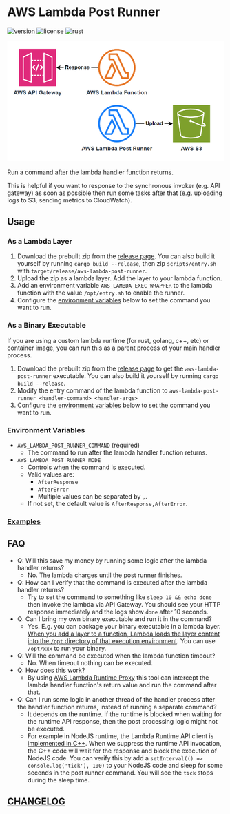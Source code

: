 # AWS Lambda Post Runner

[![version](https://img.shields.io/github/v/tag/DiscreteTom/aws-lambda-post-runner?label=release&style=flat-square)](https://github.com/DiscreteTom/aws-lambda-post-runner/releases/latest)
![license](https://img.shields.io/github/license/DiscreteTom/aws-lambda-post-runner?style=flat-square)
![rust](https://img.shields.io/badge/built_with-rust-DEA584?style=flat-square)

![overview](./img/overview.png)

Run a command after the lambda handler function returns.

This is helpful if you want to response to the synchronous invoker (e.g. API gateway) as soon as possible then run some tasks after that (e.g. uploading logs to S3, sending metrics to CloudWatch).

## Usage

### As a Lambda Layer

1. Download the prebuilt zip from the [release page](https://github.com/DiscreteTom/aws-lambda-post-runner/releases/latest). You can also build it yourself by running `cargo build --release`, then zip `scripts/entry.sh` with `target/release/aws-lambda-post-runner`.
2. Upload the zip as a lambda layer. Add the layer to your lambda function.
3. Add an environment variable `AWS_LAMBDA_EXEC_WRAPPER` to the lambda function with the value `/opt/entry.sh` to enable the runner.
4. Configure the [environment variables](#environment-variables) below to set the command you want to run.

### As a Binary Executable

If you are using a custom lambda runtime (for rust, golang, c++, etc) or container image, you can run this as a parent process of your main handler process.

1. Download the prebuilt zip from the [release page](https://github.com/DiscreteTom/aws-lambda-post-runner/releases/latest) to get the `aws-lambda-post-runner` executable. You can also build it yourself by running `cargo build --release`.
2. Modify the entry command of the lambda function to `aws-lambda-post-runner <handler-command> <handler-args>`
3. Configure the [environment variables](#environment-variables) below to set the command you want to run.

### Environment Variables

- `AWS_LAMBDA_POST_RUNNER_COMMAND` (required)
  - The command to run after the lambda handler function returns.
- `AWS_LAMBDA_POST_RUNNER_MODE`
  - Controls when the command is executed.
  - Valid values are:
    - `AfterResponse`
    - `AfterError`
    - Multiple values can be separated by `,`.
  - If not set, the default value is `AfterResponse,AfterError`.

### [Examples](./examples/)

## FAQ

- Q: Will this save my money by running some logic after the lambda handler returns?
  - No. The lambda charges until the post runner finishes.
- Q: How can I verify that the command is executed after the lambda handler returns?
  - Try to set the command to something like `sleep 10 && echo done` then invoke the lambda via API Gateway. You should see your HTTP response immediately and the logs show `done` after 10 seconds.
- Q: Can I bring my own binary executable and run it in the command?
  - Yes. E.g. you can package your binary executable in a lambda layer. [When you add a layer to a function, Lambda loads the layer content into the `/opt` directory of that execution environment](https://docs.aws.amazon.com/lambda/latest/dg/packaging-layers.html#packaging-layers-paths). You can use `/opt/xxx` to run your binary.
- Q: Will the command be executed when the lambda function timeout?
  - No. When timeout nothing can be executed.
- Q: How does this work?
  - By using [AWS Lambda Runtime Proxy](https://github.com/DiscreteTom/aws-lambda-runtime-proxy) this tool can intercept the lambda handler function's return value and run the command after that.
- Q: Can I run some logic in another thread of the handler process after the handler function returns, instead of running a separate command?
  - It depends on the runtime. If the runtime is blocked when waiting for the runtime API response, then the post processing logic might not be executed.
  - For example in NodeJS runtime, the Lambda Runtime API client is [implemented in C++](https://github.com/aws/aws-lambda-nodejs-runtime-interface-client/blob/2ce88619fd176a5823bc5f38c5484d1cbdf95717/src/rapid-client.cc). When we suppress the runtime API invocation, the C++ code will wait for the response and block the execution of NodeJS code. You can verify this by add a `setInterval(() => console.log('tick'), 100)` to your NodeJS code and sleep for some seconds in the post runner command. You will see the `tick` stops during the sleep time.

## [CHANGELOG](./CHANGELOG.md)
